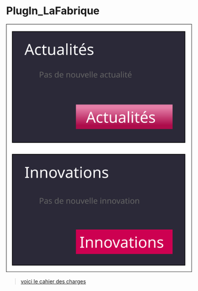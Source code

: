 # PlugIn_LaFabrique

![Image d'exemple](https://github.com/Simplon-Narbonne/PlugIn_LaFabrique/blob/master/images/documents-de-travail/lafabriqueainnovations-facade.svg)

> [voici le cahier des charges](https://github.com/Simplon-Narbonne/PlugIn_LaFabrique/blob/master/cahier-des-charges.md)

